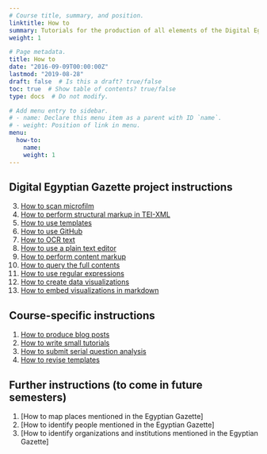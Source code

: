 ```yaml
---
# Course title, summary, and position.
linktitle: How to
summary: Tutorials for the production of all elements of the Digital Egyptian Gazette.
weight: 1

# Page metadata.
title: How to
date: "2016-09-09T00:00:00Z"
lastmod: "2019-08-28"
draft: false  # Is this a draft? true/false
toc: true  # Show table of contents? true/false
type: docs  # Do not modify.

# Add menu entry to sidebar.
# - name: Declare this menu item as a parent with ID `name`.
# - weight: Position of link in menu.
menu:
  how-to:
    name: 
    weight: 1
---
```


## Digital Egyptian Gazette project instructions

3. [How to scan microfilm](/how-to/digitization/microfilm-instructions)
5. [How to perform structural markup in TEI-XML](/how-to/digitization/tei-xml-instructions)
6. [How to use templates](/how-to/digitization/templating-instructions)
2. [How to use GitHub](/how-to/digitization/github-instructions)
4. [How to OCR text](/how-to/digitization/ocr-instructions)
1. [How to use a plain text editor](/how-to/digitization/text-editor-instructions)
7. [How to perform content markup](/how-to/digitization/tagging-people-and-places-instructions)
8. [How to query the full contents](/how-to/digitization/query-instructions)
9. [How to use regular expressions](/how-to/digitization/regular-expression-instructions)
10. [How to create data visualizations](/how-to/digitization/visualization-instructions)
11. [How to embed visualizations in markdown](/how-to/digitization/visualization-instructions)

## Course-specific instructions

1. [How to produce blog posts](/how-to/course-specific/blogging-instructions)
2. [How to write small tutorials](/how-to/course-specific/tutorials-instructions)
3. [How to submit serial question analysis](/how-to/course-specific/serial-question-instructions)
4. [How to revise templates](/how-to/course-specific/data-revision-instruction)

## Further instructions (to come in future semesters)

1. [How to map places mentioned in the Egyptian Gazette]
2. [How to identify people mentioned in the Egyptian Gazette]
3. [How to identify organizations and institutions mentioned in the Egyptian Gazette]
